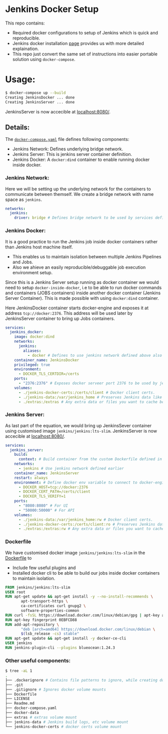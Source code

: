 # Jenkins Docker Setup

This repo contains:

- Required docker configurations to setup of Jenkins which is quick and reproducible.
- Jenkins docker installation [page](https://www.jenkins.io/doc/book/installing/docker/) provides us with more detailed explaination.
- This repo just convert the same set of instructions into easier portable solution using `docker-compose`.

# Usage:

```bash
$ docker-compose up --build
Creating JenkinsDocker ... done
Creating JenkinsServer ... done
```
JenkinsServer is now accecible at [localhost:8080/](http://localhost:8080/).


## Details:

The [`docker-compose.yaml`](./docker-compose.yaml) file defines following components:

- Jenkins Network: Defines underlying bridge network.
- Jenkins Server: This is jenkins server container definition.
- Jenkins Docker: A `docker:dind` container to enable running docker inside docker.

### Jenkins Network:

Here we will be setting up the underlying network for the containers to communicate between themself. We create a bridge network with name space as `jenkins`.

```yaml
networks:
  jenkins:
    driver: bridge # Defines bridge network to be used by services defined later.
```

### Jenkins Docker:

It is a good practice to run the Jenkins job inside docker containers rather than Jenkins host machine itself. 

- This enables us to maintain isolation between multiple Jenkins Pipelines and Jobs.
- Also we ahieve an easily reproducible/debuggable job execution environment setup.

Since this is a Jenkins Server setup running as docker container we would need to setup `docker-inside-docker`, i.e to be able to run docker commands and containers (JOBS containers) inside another docker container (Jenkins Server Container). This is made possible with using `docker:dind` container.

Here JenkinsDocker container starts docker-engine and exposes it at address `tcp://docker:2376`. This address will be used later by JenkinsServer container to bring up Jobs containers.

```yaml
services:
  jenkins_docker:
    image: docker:dind
    networks:
      jenkins:
        aliases:
          - docker # Defines to use jenkins network defined above also under the alias name `docker`.
    container_name: JenkinsDocker
    privileged: true
    environment:
      - DOCKER_TLS_CERTDIR=/certs
    ports:
      - "2376:2376" # Exposes docker serveer port 2376 to be used by jenkins server container at "tcp://docker:2376".
    volumes:
      - ./jenkins-docker-certs:/certs/client # Docker client certs.
      - ./jenkins-data:/var/jenkins_home # Preserves Jenkins data like job definitions, credentials, build logs, etc.
      - ./extras:/extras # Any extra data or files you want to cache between server restart can be saved here `/extras/`.
```

### Jenkins Server:

As last part of the equation, we would bring up JenkinsSever container using customised image `jenkins/jenkins:lts-slim`. JenkinsServer is now accecible at [localhost:8080/](http://localhost:8080/).

```yaml
services:
  jenkins_server:
    build:
      context: # Build container from the custom Dockerfile defined in the repo.
    networks:
      - jenkins # Use jenkins network defined earlier
    container_name: JenkinsServer
    restart: always
    environment: # Define docker env variable to connect to docker-engine defined in JenkinsDocker container.
      - DOCKER_HOST=tcp://docker:2376
      - DOCKER_CERT_PATH=/certs/client
      - DOCKER_TLS_VERIFY=1
    ports:
      - "8080:8080" # For UI
      - "50000:50000" # For API
    volumes:
      - ./jenkins-data:/var/jenkins_home:rw # Docker client certs.
      - ./jenkins-docker-certs:/certs/client:ro # Preserves Jenkins data like job definitions, credentials, build logs, etc.
      - ./extras:/extras:rw # Any extra data or files you want to cache between server restart can be saved here `/extras/`.
```

### Dockerfile

We have customised docker image `jenkins/jenkins:lts-slim` in the [Dockerfile](./Dockerfile) to 
- Include few useful plugins and 
- Installed docker cli to be able to build our jobs inside docker containers to maintain isolation.

```Dockerfile
FROM jenkins/jenkins:lts-slim
USER root
RUN apt-get update && apt-get install -y --no-install-recommends \
       apt-transport-https \
       ca-certificates curl gnupg2 \
       software-properties-common
RUN curl -fsSL https://download.docker.com/linux/debian/gpg | apt-key add -
RUN apt-key fingerprint 0EBFCD88
RUN add-apt-repository \
       "deb [arch=amd64] https://download.docker.com/linux/debian \
       $(lsb_release -cs) stable"
RUN apt-get update && apt-get install -y docker-ce-cli
USER jenkins
RUN jenkins-plugin-cli --plugins blueocean:1.24.3

```

### Other useful components:

```bash
$ tree -aL 1
.
├── .dockerignore # Contains file patterns to ignore, while creating docker context
├── .git
├── .gitignore # Ignores docker volume mounts
├── Dockerfile
├── LICENSE
├── Readme.md
├── docker-compose.yaml
├── docker-data
├── extras # extras volume mount
├── jenkins-data # Jenkins build logs, etc volume mount
└── jenkins-docker-certs # docker certs volume mount
```